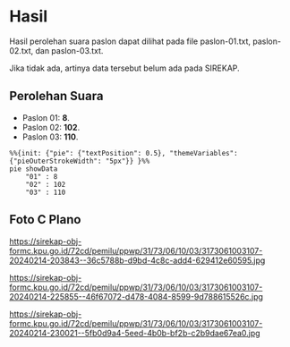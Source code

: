 # Hasil

Hasil perolehan suara paslon dapat dilihat pada file paslon-01.txt, paslon-02.txt, dan paslon-03.txt.

Jika tidak ada, artinya data tersebut belum ada pada SIREKAP.

## Perolehan Suara

 * Paslon 01: **8**.
 * Paslon 02: **102**.
 * Paslon 03: **110**.

```mermaid
%%{init: {"pie": {"textPosition": 0.5}, "themeVariables": {"pieOuterStrokeWidth": "5px"}} }%%
pie showData
    "01" : 8
    "02" : 102
    "03" : 110
```
## Foto C Plano

https://sirekap-obj-formc.kpu.go.id/72cd/pemilu/ppwp/31/73/06/10/03/3173061003107-20240214-203843--36c5788b-d9bd-4c8c-add4-629412e60595.jpg

https://sirekap-obj-formc.kpu.go.id/72cd/pemilu/ppwp/31/73/06/10/03/3173061003107-20240214-225855--46f67072-d478-4084-8599-9d788615526c.jpg

https://sirekap-obj-formc.kpu.go.id/72cd/pemilu/ppwp/31/73/06/10/03/3173061003107-20240214-230021--5fb0d9a4-5eed-4b0b-bf2b-c2b9dae67ea0.jpg
